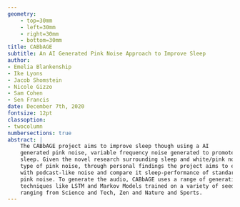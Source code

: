 ```yaml
---
geometry:
    - top=30mm
    - left=30mm
    - right=30mm
    - bottom=30mm
title: CABbAGE
subtitle: An AI Generated Pink Noise Approach to Improve Sleep
author:
- Emelia Blankenship
- Ike Lyons
- Jacob Shomstein
- Nicole Gizzo
- Sam Cohen
- Sen Francis
date: December 7th, 2020
fontsize: 12pt
classoption:
- twocolumn
numbersections: true
abstract: |
    The CABbAGE project aims to improve sleep though using a AI
    generated pink noise, variable frequency noise generated to promote better
    sleep. Given the novel research surrounding sleep and white/pink noise. As a
    type of pink noise, through personal findings the project aims to experiment
    with podcast-like noise and compare it sleep-performance of standard white and
    pink noise. To generate the audio, CABbAGE uses a range of generative
    techniques like LSTM and Markov Models trained on a variety of seed data
    ranging from Science and Tech, Zen and Nature and Sports.
---
```

